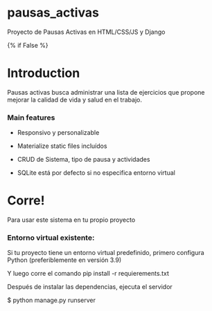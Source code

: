 # pausas_activas
Proyecto de Pausas Activas en HTML/CSS/JS y Django

{% if False %}

# Introduction

Pausas activas busca administrar una lista de ejercicios que propone mejorar la calidad de vida y salud en el trabajo. 

### Main features

* Responsivo y personalizable

* Materialize static files incluídos

* CRUD de Sistema, tipo de pausa y actividades

* SQLite está por defecto si no especifica entorno virtual

# Corre!

Para usar este sistema en tu propio proyecto

### Entorno virtual existente:

Si tu proyecto tiene un entorno virtual predefinido, primero configura Python (preferiblemente en versión 3.9)

Y luego corre el comando pip install -r requierements.txt

Después de instalar las dependencias, ejecuta el servidor 

$ python manage.py runserver

